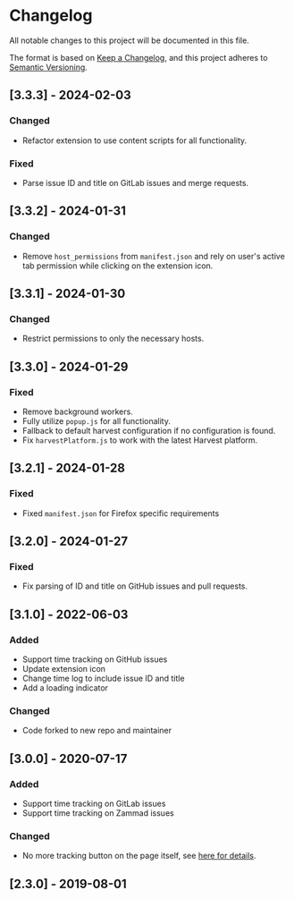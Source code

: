# Changelog
All notable changes to this project will be documented in this file.

The format is based on [Keep a Changelog](https://keepachangelog.com/en/1.0.0/),
and this project adheres to [Semantic Versioning](https://semver.org/spec/v2.0.0.html).

## [3.3.3] - 2024-02-03

### Changed

* Refactor extension to use content scripts for all functionality.

### Fixed

* Parse issue ID and title on GitLab issues and merge requests.

## [3.3.2] - 2024-01-31

### Changed

* Remove `host_permissions` from `manifest.json` and rely on user's active tab permission while clicking on the extension icon.

## [3.3.1] - 2024-01-30

### Changed

* Restrict permissions to only the necessary hosts.

## [3.3.0] - 2024-01-29

### Fixed

* Remove background workers.
* Fully utilize `popup.js` for all functionality.
* Fallback to default harvest configuration if no configuration is found.
* Fix `harvestPlatform.js` to work with the latest Harvest platform.

## [3.2.1] - 2024-01-28

### Fixed

* Fixed `manifest.json` for Firefox specific requirements

## [3.2.0] - 2024-01-27

### Fixed
 * Fix parsing of ID and title on GitHub issues and pull requests.

## [3.1.0] - 2022-06-03
### Added
 * Support time tracking on GitHub issues
 * Update extension icon
 * Change time log to include issue ID and title
 * Add a loading indicator

 ### Changed
 * Code forked to new repo and maintainer

## [3.0.0] - 2020-07-17
### Added
 * Support time tracking on GitLab issues
 * Support time tracking on Zammad issues

### Changed
 * No more tracking button on the page itself, see [here for details](./docs/on-page-tracker.md).


## [2.3.0] - 2019-08-01
